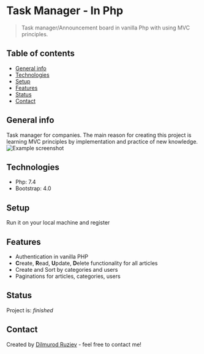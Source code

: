 # Task Manager - In Php
> Task manager/Announcement board in vanilla Php with using MVC principles.

## Table of contents
* [General info](#general-info)
* [Technologies](#technologies)
* [Setup](#setup)
* [Features](#features)
* [Status](#status)
* [Contact](#contact)

## General info
Task manager for companies.
The main reason for creating this project is learning MVC principles by implementation and practice of new knowledge. 
![Example screenshot](/app/php.png)

## Technologies
* Php: 7.4
* Bootstrap: 4.0

## Setup
Run it on your local machine and register

## Features
* Authentication in vanilla PHP
* **C**reate, **R**ead, **U**pdate, **D**elete functionality for all articles
* Create and Sort by categories and users
* Paginations for articles, categories, users

## Status
Project is: _finished_

## Contact
Created by [Dilmurod Ruziev](tg://resolve?domain=Dilmurod_RD) - feel free to contact me!
